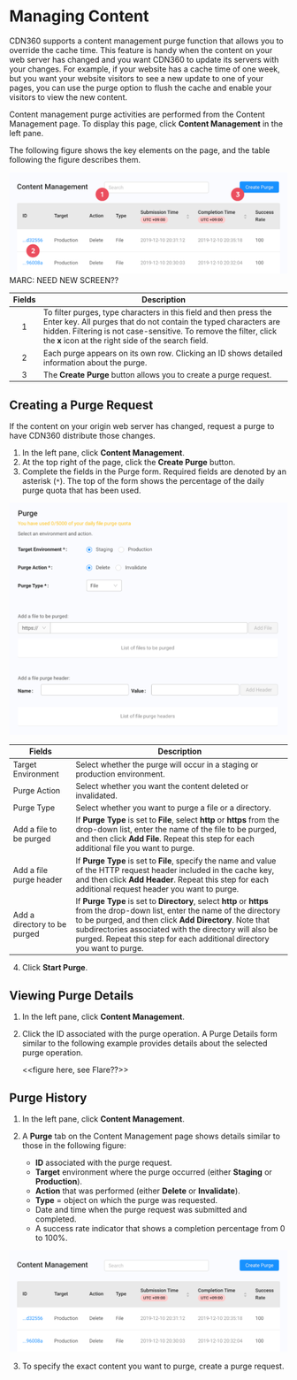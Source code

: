 # Managing Content

CDN360 supports a content management purge function that allows you to override the cache time. This feature is handy when the content on your web server has changed and you want CDN360 to update its servers with your changes. For example, if your website has a cache time of one week, but you want your website visitors to see a new update to one of your pages, you can use the purge option to flush the cache and enable your visitors to view the new content.

Content management purge activities are performed from the Content Management page. To display this page, click **Content Management** in the left pane.

The following figure shows the key elements on the page, and the table following the figure describes them.

![null](</docs/resources/images/Content Management.png>) MARC: NEED NEW SCREEN??

| **Fields** | **Description** |
| :----------: | --------------- |
| 1 | To filter purges, type characters in this field and then press the Enter key. All purges that do not contain the typed characters are hidden. Filtering is not case-sensitive. To remove the filter, click the **x** icon at the right side of the search field. |
| 2 | Each purge appears on its own row. Clicking an ID shows detailed information about the purge.|
| 3 | The **Create Purge** button allows you to create a purge request.|

## Creating a Purge Request

If the content on your origin web server has changed, request a purge to have CDN360 distribute those changes.

1. In the left pane, click **Content Management**.
2. At the top right of the page, click the **Create Purge** button. 
3. Complete the fields in the Purge form. Required fields are denoted by an asterisk (```*```). The top of the form shows the percentage of the daily purge quota that has been used.

<p align=center><img src="/docs/resources/images/Purge Form.png" alt="purge form" width="900"></p>

|**Fields**|**Description**|
|----------|---------------|
| Target Environment | Select whether the purge will occur in a staging or production environment.|
| Purge Action | Select whether you want the content deleted or invalidated.|
| Purge Type | Select whether you want to purge a file or a directory.|
| Add a file to be purged | If **Purge Type** is set to **File**, select **http** or **https** from the drop-down list, enter the name of the file to be purged, and then click **Add File**. Repeat this step for each additional file you want to purge.|
| Add a file purge header | If **Purge Type** is set to **File**, specify the name and value of the HTTP request header included in the cache key, and then click **Add Header**. Repeat this step for each additional request header you want to purge.|
| Add a directory to be purged | If **Purge Type** is set to **Directory**, select **http** or **https** from the drop-down list, enter the name of the directory to be purged, and then click **Add Directory**. Note that subdirectories associated with the directory will also be purged. Repeat this step for each additional directory you want to purge.|

4. Click **Start Purge**.

## Viewing Purge Details

1. In the left pane, click **Content Management**.
2. Click the ID associated with the purge operation. A Purge Details form similar to the following example provides details about the selected purge operation.
   
   <<figure here, see Flare??>>

## Purge History

1. In the left pane, click **Content Management**.
2. A **Purge** tab on the Content Management page shows details similar to those in the following figure:

   <ul><li> <strong>ID</strong> associated with the purge request.<br>
   <li><strong>Target</strong> environment where the purge occurred (either <strong>Staging</strong> or <strong>Production</strong>).<br>
   <li><strong>Action</strong> that was performed (either <strong>Delete</strong> or <strong>Invalidate</strong>).<br>
   <li><strong>Type</strong> = object on which the purge was requested.<br>
   <li>Date and time when the purge request was submitted and completed.<br>
   <li>A success rate indicator that shows a completion percentage from 0 to 100%.</ul>

![null](</docs/resources/images/dashboard13.png>)

3. To specify the exact content you want to purge, create a purge request.

